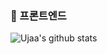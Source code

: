 ### 🌳 프론트엔드

![Ujaa's github stats](https://github-readme-stats.vercel.app/api?username=Ujaa&show_icons=true)
